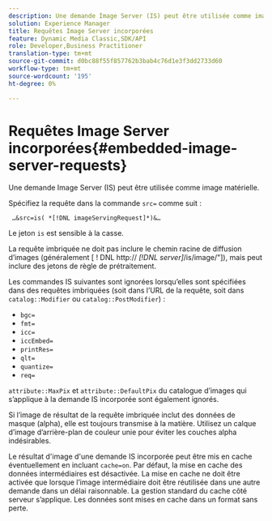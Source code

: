 ```yaml
---
description: Une demande Image Server (IS) peut être utilisée comme image matérielle.
solution: Experience Manager
title: Requêtes Image Server incorporées
feature: Dynamic Media Classic,SDK/API
role: Developer,Business Practitioner
translation-type: tm+mt
source-git-commit: d0bc88f55f857762b3bab4c76d1e3f3dd2733d60
workflow-type: tm+mt
source-wordcount: '195'
ht-degree: 0%

---
```



# Requêtes Image Server incorporées{#embedded-image-server-requests}

Une demande Image Server (IS) peut être utilisée comme image matérielle.

Spécifiez la requête dans la commande `src=` comme suit :

` …&src=is( *[!DNL imageServingRequest]*)&…`

Le jeton `is` est sensible à la casse.

La requête imbriquée ne doit pas inclure le chemin racine de diffusion d’images (généralement [ ! DNL http:// *[!DNL server]*/is/image/&quot;]), mais peut inclure des jetons de règle de prétraitement.

Les commandes IS suivantes sont ignorées lorsqu’elles sont spécifiées dans des requêtes imbriquées (soit dans l’URL de la requête, soit dans `catalog::Modifier` ou `catalog::PostModifier`) :

* `bgc=`
* `fmt=`
* `icc=`
* `iccEmbed=`
* `printRes=`
* `qlt=`
* `quantize=`
* `req=`

`attribute::MaxPix` et `attribute::DefaultPix` du catalogue d’images qui s’applique à la demande IS incorporée sont également ignorés.

Si l’image de résultat de la requête imbriquée inclut des données de masque (alpha), elle est toujours transmise à la matière. Utilisez un calque d’image d’arrière-plan de couleur unie pour éviter les couches alpha indésirables.

Le résultat d&#39;image d&#39;une demande IS incorporée peut être mis en cache éventuellement en incluant `cache=on`. Par défaut, la mise en cache des données intermédiaires est désactivée. La mise en cache ne doit être activée que lorsque l’image intermédiaire doit être réutilisée dans une autre demande dans un délai raisonnable. La gestion standard du cache côté serveur s’applique. Les données sont mises en cache dans un format sans perte.
